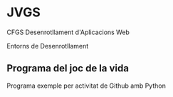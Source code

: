# JVGS

CFGS Desenrotllament d'Aplicacions Web

Entorns de Desenrotllament

## Programa del joc de la vida

Programa exemple per activitat de Github amb Python

